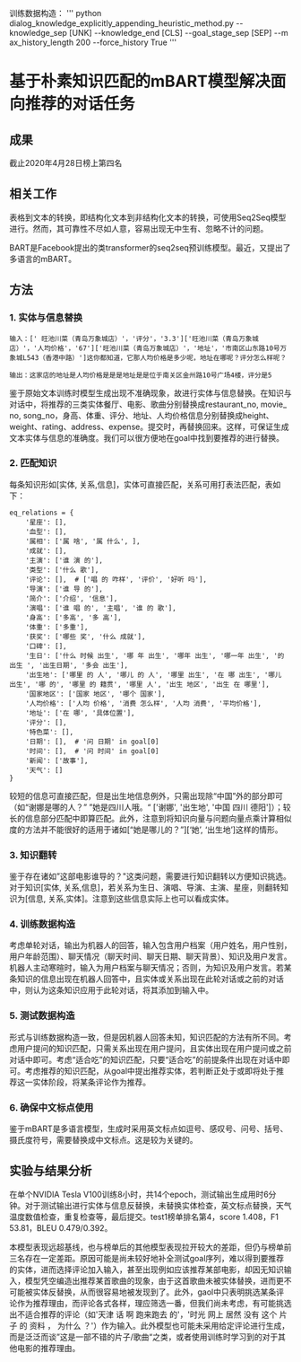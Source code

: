 训练数据构造：
'''
python dialog_knowledge_explicitly_appending_heuristic_method.py --knowledge_sep [UNK] --knowledge_end [CLS] --goal_stage_sep [SEP] --m
ax_history_length 200 --force_history True
'''

# 基于朴素知识匹配的mBART模型解决面向推荐的对话任务

## 成果

截止2020年4月28日榜上第四名

## 相关工作

表格到文本的转换，即结构化文本到非结构化文本的转换，可使用Seq2Seq模型进行。然而，其可靠性不尽如人意，容易出现无中生有、忽略不计的问题。

BART是Facebook提出的类transformer的seq2seq预训练模型。最近，又提出了多语言的mBART。

## 方法

### 1. 实体与信息替换

```
输入：[' 旺池川菜（青岛万象城店）'，'评分'，'3.3']['旺池川菜（青岛万象城店）'，'人均价格'，'67']['旺池川菜（青岛万象城店）'，'地址'，'市南区山东路10号万象城L543（香港中路）']这你都知道，它那人均价格是多少呢，地址在哪呢？评分怎么样呢？

输出：这家店的地址是人均价格是是是地址是是位于南关区金州路10号广场4楼，评分是5
```

鉴于原始文本训练时模型生成出现不准确现象，故进行实体与信息替换。在知识与对话中，将推荐的三类实体餐厅、电影、歌曲分别替换成restaurant_no, movie_ no, song_no，身高、体重、评分、地址、人均价格信息分别替换成height、weight、rating、address、expense。提交时，再替换回来。这样，可保证生成文本实体与信息的准确度。我们可以很方便地在goal中找到要推荐的进行替换。

### 2. 匹配知识

每条知识形如[实体, 关系,信息]，实体可直接匹配，关系可用打表法匹配，表如下：

```
eq_relations = {
    '星座': [],
    '血型': [],
    '属相': ['属 啥', '属 什么', ],
    '成就': [],
    '主演': ['谁 演 的'],
    '类型': ['什么 歌'],
    '评论': [],  # ['唱 的 咋样', '评价', '好听 吗'],
    '导演': ['谁 导 的'],
    '简介': ['介绍', '信息'],
    '演唱': ['谁 唱 的', '主唱', '谁 的 歌'],
    '身高': ['多高', '多 高'],
    '体重': ['多重'],
    '获奖': ['哪些 奖', '什么 成就'],
    '口碑': [],
    '生日': ['什么 时候 出生', '哪 年 出生', '哪年 出生', '哪一年 出生', '的 出生 ', '出生日期', '多会 出生'],
    '出生地': ['哪里 的 人', '哪儿 的 人', '哪里 出生', '在 哪 出生', '哪儿 出生', '哪 的', '哪里 的 籍贯', '哪里 人', '出生 地区', '出生 在 哪里'],
    '国家地区': ['国家 地区', '哪个 国家'],
    '人均价格': ['人均 价格', '消费 怎么样', '人均 消费', '平均价格'],
    '地址': ['在 哪', '具体位置'],
    '评分': [],
    '特色菜': [],
    '日期': [],  # '问 日期' in goal[0]
    '时间': [],  # '问 时间' in goal[0]
    '新闻': ['故事'],
    '天气': []
}
```

较短的信息可直接匹配，但是出生地信息例外，只需出现除“中国”外的部分即可（如“谢娜是哪的人？”	”她是四川人哦。“ ['谢娜', '出生地', '中国   四川   德阳']）；较长的信息部分匹配中即算匹配。此外，注意到将知识向量与问题向量点乘计算相似度的方法并不能很好的适用于诸如\[“她是哪儿的？”][‘她’, ‘出生地’]这样的情形。

### 3. 知识翻转

鉴于存在诸如”这部电影谁导的？"这类问题，需要进行知识翻转以方便知识挑选。对于知识[实体, 关系,信息]，若关系为生日、演唱、导演、主演、星座，则翻转知识为[信息, 关系,实体]。注意到这些信息实际上也可以看成实体。

### 4. 训练数据构造

考虑单轮对话，输出为机器人的回答，输入包含用户档案（用户姓名，用户性别，用户年龄范围）、聊天情况（聊天时间、聊天日期、聊天背景）、知识及用户发言。机器人主动寒暄时，输入为用户档案与聊天情况；否则，为知识及用户发言。若某条知识的信息出现在机器人回答中，且实体或关系出现在此轮对话或之前的对话中，则认为这条知识应用于此轮对话，将其添加到输入中。

### 5. 测试数据构造

形式与训练数据构造一致，但是因机器人回答未知，知识匹配的方法有所不同。考虑用户提问的知识匹配，只需关系出现在用户提问，且实体出现在用户提问或之前对话中即可。考虑“适合吃”的知识匹配，只要“适合吃”的前提条件出现在对话中即可。考虑推荐的知识匹配，从goal中提出推荐实体，若判断正处于或即将处于推荐这一实体阶段，将某条评论作为推荐。

### 6. 确保中文标点使用

鉴于mBART是多语言模型，生成时采用英文标点如逗号、感叹号、问号、括号、摄氏度符号，需要替换成中文标点。这是较为关键的。

## 实验与结果分析

在单个NVIDIA Tesla V100训练8小时，共14个epoch，测试输出生成用时6分钟。对于测试输出进行实体与信息反替换，未替换实体检查，英文标点替换，天气温度数值检查，重复检查等，最后提交。test1榜单排名第4，score 1.408，F1 53.81，BLEU 0.479/0.392。

本模型表现远超基线，也与榜单后的其他模型表现拉开较大的差距，但仍与榜单前三名存在一定差距。原因可能是尚未较好地补全测试goal序列，难以得到要推荐的实体，进而选择评论加入输入，甚至出现例如应该推荐某部电影，却因无知识输入，模型凭空编造出推荐某首歌曲的现象，由于这首歌曲未被实体替换，进而更不可能被实体反替换，从而很容易地被发现到了。此外，gaol中只表明挑选某条评论作为推荐理由，而评论各式各样，理应筛选一番，但我们尚未考虑，有可能挑选出不适合推荐的评论（如'天津 话 啊   跑来跑去 的'，'时光 网上 居然 没有 这个 片子 的 资料 ， 为什么 ？'）作为输入。此外模型也可能未采用给定评论进行生成，而是泛泛而谈”这是一部不错的片子/歌曲“之类，或者使用训练时学习到的对于其他电影的推荐理由。
